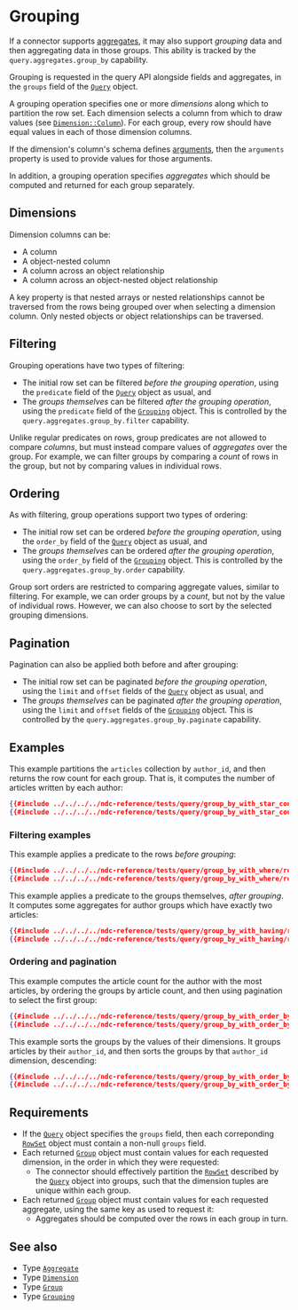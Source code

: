 # Grouping

If a connector supports [aggregates](./aggregates.md), it may also support _grouping_ data and then aggregating data in those groups. This ability is tracked by the `query.aggregates.group_by` capability.

Grouping is requested in the query API alongside fields and aggregates, in the `groups` field of the [`Query`](../../reference/types.md#query) object.

A grouping operation specifies one or more _dimensions_ along which to partition the row set. Each dimension selects a column from which to draw values (see [`Dimension::Column`](../../reference/types.md#dimension)). For each group, every row should have equal values in each of those dimension columns.

If the dimension's column's schema defines [arguments](./arguments.html#field-arguments), then the `arguments` property is used to provide values for those arguments.

In addition, a grouping operation specifies _aggregates_ which should be computed and returned for each group separately.

## Dimensions

Dimension columns can be:

- A column
- A object-nested column
- A column across an object relationship
- A column across an object-nested object relationship

A key property is that nested arrays or nested relationships cannot be traversed from the rows being grouped over when selecting a dimension column. Only nested objects or object relationships can be traversed.

## Filtering

Grouping operations have two types of filtering:

- The initial row set can be filtered _before the grouping operation_, using the `predicate` field of the [`Query`](../../reference/types.md#query) object as usual, and
- The _groups themselves_ can be filtered _after the grouping operation_, using the `predicate` field of the [`Grouping`](../../reference/types.md#grouping) object. This is controlled by the `query.aggregates.group_by.filter` capability.

Unlike regular predicates on rows, group predicates are not allowed to compare _columns_, but must instead compare values of _aggregates_ over the group. For example, we can filter groups by comparing a _count_ of rows in the group, but not by comparing values in individual rows.

## Ordering

As with filtering, group operations support two types of ordering:

- The initial row set can be ordered _before the grouping operation_, using the `order_by` field of the [`Query`](../../reference/types.md#query) object as usual, and
- The _groups themselves_ can be ordered _after the grouping operation_, using the `order_by` field of the [`Grouping`](../../reference/types.md#grouping) object. This is controlled by the `query.aggregates.group_by.order` capability.

Group sort orders are restricted to comparing aggregate values, similar to filtering. For example, we can order groups by a _count_, but not by the value of individual rows. However, we can also choose to sort by the selected grouping dimensions.

## Pagination

Pagination can also be applied both before and after grouping:

- The initial row set can be paginated _before the grouping operation_, using the `limit` and `offset` fields of the [`Query`](../../reference/types.md#query) object as usual, and
- The _groups themselves_ can be paginated _after the grouping operation_, using the `limit` and `offset` fields of the [`Grouping`](../../reference/types.md#grouping) object. This is controlled by the `query.aggregates.group_by.paginate` capability.

## Examples

This example partitions the `articles` collection by `author_id`, and then returns the row count for each group. That is, it computes the number of articles written by each author:

```json
{{#include ../../../../ndc-reference/tests/query/group_by_with_star_count/request.json:1 }}
{{#include ../../../../ndc-reference/tests/query/group_by_with_star_count/request.json:3: }}
```

### Filtering examples

This example applies a predicate to the rows _before grouping_:

```json
{{#include ../../../../ndc-reference/tests/query/group_by_with_where/request.json:1 }}
{{#include ../../../../ndc-reference/tests/query/group_by_with_where/request.json:3: }}
```

This example applies a predicate to the groups themselves, _after grouping_. It computes some aggregates for author groups which have exactly two articles:

```json
{{#include ../../../../ndc-reference/tests/query/group_by_with_having/request.json:1 }}
{{#include ../../../../ndc-reference/tests/query/group_by_with_having/request.json:3: }}
```

### Ordering and pagination

This example computes the article count for the author with the most articles, by ordering the groups by article count, and then using pagination to select the first group:

```json
{{#include ../../../../ndc-reference/tests/query/group_by_with_order_by/request.json:1 }}
{{#include ../../../../ndc-reference/tests/query/group_by_with_order_by/request.json:3: }}
```

This example sorts the groups by the values of their dimensions. It groups articles by their `author_id`, and then sorts the groups by that `author_id` dimension, descending:

```json
{{#include ../../../../ndc-reference/tests/query/group_by_with_order_by_dimension/request.json:1 }}
{{#include ../../../../ndc-reference/tests/query/group_by_with_order_by_dimension/request.json:3: }}
```

## Requirements

- If the [`Query`](../../reference/types.md#query) object specifies the `groups` field, then each correponding [`RowSet`](../../reference/types.md#rowset) object must contain a non-null `groups` field.
- Each returned [`Group`](../../reference/types.md#group) object must contain values for each requested dimension, in the order in which they were requested:
  - The connector should effectively partition the [`RowSet`](../../reference/types.md#rowset) described by the [`Query`](../../reference/types.md#query) object into groups, such that the dimension tuples are unique within each group.
- Each returned [`Group`](../../reference/types.md#group) object must contain values for each requested aggregate, using the same key as used to request it:
  - Aggregates should be computed over the rows in each group in turn.

## See also

- Type [`Aggregate`](../../reference/types.md#aggregate)
- Type [`Dimension`](../../reference/types.md#dimension)
- Type [`Group`](../../reference/types.md#group)
- Type [`Grouping`](../../reference/types.md#grouping)
